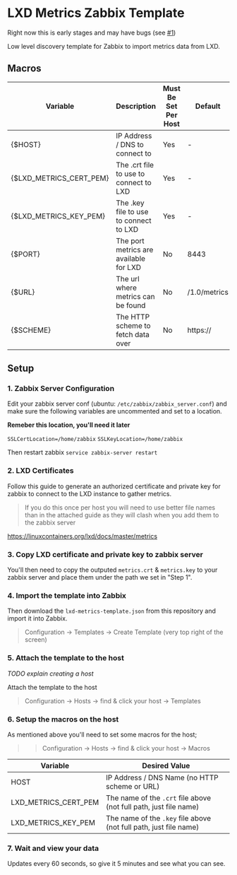 # LXD Metrics Zabbix Template

Right now this is early stages and may have bugs (see [#1](https://github.com/turtle0x1/lxd-metrics-zabbix/issues/1))

Low level discovery template for Zabbix to import metrics data from LXD.

## Macros

| Variable | Description | Must Be Set Per Host | Default |
| -------  | ----------- | -------------------  | ------- |
| {$HOST}  | IP Address / DNS to connect to | Yes | -     |
| {$LXD_METRICS_CERT_PEM} | The .crt file to use to connect to LXD | Yes | - |
| {$LXD_METRICS_KEY_PEM} | The .key file to use to connect to LXD | Yes | - |
| {$PORT} | The port metrics are available for LXD | No | 8443 |
| {$URL} | The url where metrics can be found | No | /1.0/metrics |
| {$SCHEME} | The HTTP scheme to fetch data over | No | https:// |

## Setup

### 1. Zabbix Server Configuration
Edit your zabbix server conf (ubuntu: `/etc/zabbix/zabbix_server.conf`) and make
sure the following variables are uncommented and set to a location.

**Remeber this location, you'll need it later**

`SSLCertLocation=/home/zabbix`
`SSLKeyLocation=/home/zabbix`

Then restart zabbix `service zabbix-server restart`

### 2. LXD Certificates

Follow this guide to generate an authorized certificate and private key for
zabbix to connect to the LXD instance to gather metrics.

> If you do this once per host you will need to use better file names than
> in the attached guide as they will clash when you add them to the zabbix
> server

https://linuxcontainers.org/lxd/docs/master/metrics

### 3. Copy LXD certificate and private key to zabbix server

You'll then need to copy the outputed `metrics.crt` & `metrics.key` to your
zabbix server and place them under the path we set in "Step 1".

### 4. Import the template into Zabbix

Then download the `lxd-metrics-template.json` from this repository and import
it into Zabbix.

> Configuration -> Templates -> Create Template (very top right of the screen)

### 5. Attach the template to the host

*TODO explain creating a host*

Attach the  template to the host

> Configuration -> Hosts -> find & click your host -> Templates

### 6. Setup the macros on the host

As mentioned above you'll need to set some macros for the host;

> > Configuration -> Hosts -> find & click your host -> Macros

| Variable | Desired Value |
| -------- | ------------- |
| HOST     | IP Address / DNS Name (no HTTP scheme or URL)
| LXD_METRICS_CERT_PEM | The name of the `.crt` file above (not full path, just file name) |
| LXD_METRICS_KEY_PEM  | The name of the `.key` file above (not full path, just file name) |

### 7. Wait and view your data
Updates every 60 seconds, so give it 5 minutes and see what you can see.
